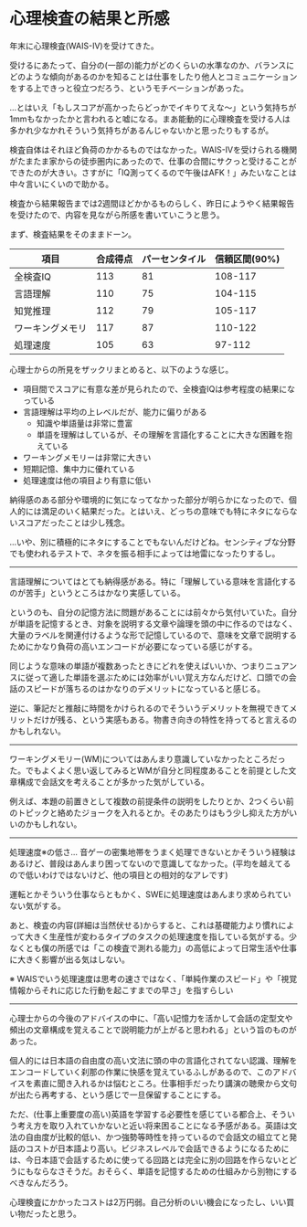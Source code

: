 # 心理検査の結果と所感

年末に心理検査(WAIS-IV)を受けてきた。

受けるにあたって、自分の(一部の)能力がどのくらいの水準なのか、バランスにどのような傾向があるのかを知ることは仕事をしたり他人とコミュニケーションをする上できっと役立つだろう、というモチベーションがあった。

...とはいえ「もしスコアが高かったらどっかでイキりてえな〜」という気持ちが1mmもなかったかと言われると嘘になる。まあ能動的に心理検査を受ける人は多かれ少なかれそういう気持ちがあるんじゃないかと思ったりもするが。

検査自体はそれほど負荷のかかるものではなかった。WAIS-IVを受けられる機関がたまたま家からの徒歩圏内にあったので、仕事の合間にサクっと受けることができたのが大きい。さすがに「IQ測ってくるので午後はAFK！」みたいなことは中々言いにくいので助かる。

検査から結果報告までは2週間ほどかかるものらしく、昨日にようやく結果報告を受けたので、内容を見ながら所感を書いていこうと思う。

まず、検査結果をそのままドーン。

| 項目 | 合成得点 | パーセンタイル | 信頼区間(90%) |
| --- | --- | --- | --- |
全検査IQ | 113 | 81 | 108-117 
言語理解 | 110 | 75 | 104-115 
知覚推理 | 112 | 79 | 105-117 |
ワーキングメモリ | 117 | 87 | 110-122 |
処理速度 | 105 | 63 | 97-112 |

心理士からの所見をザックリまとめると、以下のような感じ。

* 項目間でスコアに有意な差が見られたので、全検査IQは参考程度の結果になっている
* 言語理解は平均の上レベルだが、能力に偏りがある
  * 知識や単語量は非常に豊富
  * 単語を理解はしているが、その理解を言語化することに大きな困難を抱えている
* ワーキングメモリーは非常に大きい
* 短期記憶、集中力に優れている
* 処理速度は他の項目より有意に低い

納得感のある部分や環境的に気になってなかった部分が明らかになったので、個人的には満足のいく結果だった。とはいえ、どっちの意味でも特にネタにならないスコアだったことは少し残念。

...いや、別に積極的にネタにすることでもないんだけどね。センシティブな分野でも使われるテストで、ネタを振る相手によっては地雷になったりするし。

---

言語理解についてはとても納得感がある。特に「理解している意味を言語化するのが苦手」というところはかなり実感している。

というのも、自分の記憶方法に問題があることには前々から気付いていた。自分が単語を記憶するとき、対象を説明する文章や論理を頭の中に作るのではなく、大量のラベルを関連付けるような形で記憶しているので、意味を文章で説明するためにかなり負荷の高いエンコードが必要になっている感じがする。

同じような意味の単語が複数あったときにどれを使えばいいか、つまりニュアンスに従って適した単語を選ぶためには効率がいい覚え方なんだけど、口頭での会話のスピードが落ちるのはかなりのデメリットになっていると感じる。

逆に、筆記だと推敲に時間をかけられるのでそういうデメリットを無視できてメリットだけが残る、という実感もある。物書き向きの特性を持ってると言えるのかもしれない。

---

ワーキングメモリー(WM)についてはあんまり意識していなかったところだった。でもよくよく思い返してみるとWMが自分と同程度あることを前提とした文章構成で会話文を考えることが多かった気がしている。

例えば、本題の前置きとして複数の前提条件の説明をしたりとか、2つくらい前のトピックと絡めたジョークを入れるとか。そのあたりはもう少し抑えた方がいいのかもしれない。

---

処理速度※の低さ... 音ゲーの密集地帯をうまく処理できないとかそういう経験はあるけど、普段はあんまり困ってないので意識してなかった。(平均を越えてるので低いわけではないけど、他の項目との相対的なアレです)

運転とかそういう仕事ならともかく、SWEに処理速度はあんまり求められていない気がする。

あと、検査の内容(詳細は当然伏せる)からすると、これは基礎能力より慣れによって大きく生産性が変わるタイプのタスクの処理速度を指している気がする。少なくとも僕の所感では「この検査で測れる能力」の高低によって日常生活や仕事に大きく影響が出る気はしない。

※ WAISでいう処理速度は思考の速さではなく、「単純作業のスピード」や「視覚情報からそれに応じた行動を起こすまでの早さ」を指すらしい

---

心理士からの今後のアドバイスの中に、「高い記憶力を活かして会話の定型文や頻出の文章構成を覚えることで説明能力が上がると思われる」という旨のものがあった。

個人的には日本語の自由度の高い文法に頭の中の言語化されてない認識、理解をエンコードしていく刹那の作業に快感を覚えているふしがあるので、このアドバイスを素直に聞き入れるかは悩むところ。仕事相手だったり講演の聴衆から文句が出たら再考する、という感じで一旦保留することにする。

ただ、(仕事上重要度の高い)英語を学習する必要性を感じている都合上、そういう考え方を取り入れていかないと近い将来困ることになる予感がある。英語は文法の自由度が比較的低い、かつ強勢等時性を持っているので会話文の組立てと発話のコストが日本語より高い。ビジネスレベルで会話できるようになるためには、今日本語で会話するために使ってる回路とは完全に別の回路を作らないとどうにもならなさそうだ。おそらく、単語を記憶するための仕組みから別物にするべきなんだろう。

心理検査にかかったコストは2万円弱。自己分析のいい機会になったし、いい買い物だったと思う。

